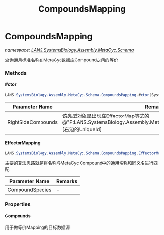 ﻿---
title: CompoundsMapping
---

# CompoundsMapping
_namespace: [LANS.SystemsBiology.Assembly.MetaCyc.Schema](N-LANS.SystemsBiology.Assembly.MetaCyc.Schema.html)_

查询通用标准名称在MetaCyc数据库Compound之间的等价

### Methods

#### #ctor
```csharp
LANS.SystemsBiology.Assembly.MetaCyc.Schema.CompoundsMapping.#ctor(System.Collections.Generic.IEnumerable{LANS.SystemsBiology.Assembly.MetaCyc.Schema.ICompoundObject})
```


|Parameter Name|Remarks|
|--------------|-------|
|RightSideCompounds|该类型对象是出现在EffectorMap等式的@"P:LANS.SystemsBiology.Assembly.MetaCyc.Schema.EffectorMap.MetaCycId"[右边的UniqueId]|


#### EffectorMapping
```csharp
LANS.SystemsBiology.Assembly.MetaCyc.Schema.CompoundsMapping.EffectorMapping(LANS.SystemsBiology.Assembly.MetaCyc.Schema.ICompoundObject[])
```
主要的算法思路就是将名称与MetaCyc Compound中的通用名称和同义名进行匹配

|Parameter Name|Remarks|
|--------------|-------|
|CompoundSpecies|-|




### Properties

#### Compounds
用于做等价Mapping的目标数据源

